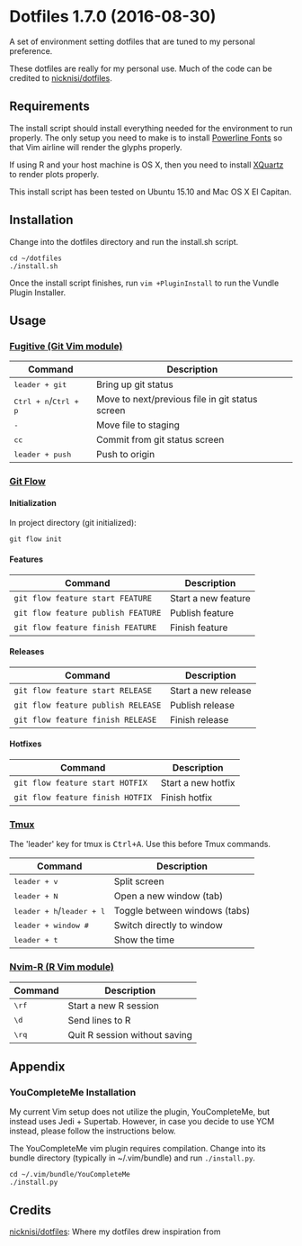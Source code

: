 # Dotfiles 1.7.0 (2016-08-30)
A set of environment setting dotfiles that are tuned to my personal preference.

These dotfiles are really for my personal use. Much of the code can be credited
to [nicknisi/dotfiles](https://github.com/nicknisi/dotfiles).

## Requirements
The install script should install everything needed for the environment to run properly.
The only setup you need to make is to install [Powerline Fonts](https://github.com/powerline/fonts) so that Vim
airline will render the glyphs properly.

If using R and your host machine is OS X, then you need to install
[XQuartz](http://www.xquartz.org) to render plots properly.

This install script has been tested on Ubuntu 15.10 and Mac OS X El Capitan.

## Installation
Change into the dotfiles directory and run the install.sh script.

```
cd ~/dotfiles
./install.sh
```

Once the install script finishes, run `vim +PluginInstall` to run the Vundle
Plugin Installer.

## Usage

### [Fugitive (Git Vim module)](https://github.com/tpope/vim-fugitive)
| Command | Description |
| --- | --- |
| <kbd>leader + git</kbd> | Bring up git status |
| <kbd>Ctrl + n</kbd>/<kbd>Ctrl + p</kbd> | Move to next/previous file in git status screen |
| <kbd>-</kbd> | Move file to staging |
| <kbd>cc</kbd> | Commit from git status screen |
| <kbd>leader + push</kbd> | Push to origin |

### [Git Flow](http://danielkummer.github.io/git-flow-cheatsheet/)
#### Initialization
In project directory (git initialized):
```
git flow init
```

#### Features
| Command | Description |
| --- | --- |
| `git flow feature start FEATURE` | Start a new feature |
| `git flow feature publish FEATURE` | Publish feature |
| `git flow feature finish FEATURE` | Finish feature |

#### Releases
| Command | Description |
| --- | --- |
| `git flow feature start RELEASE` | Start a new release |
| `git flow feature publish RELEASE` | Publish release |
| `git flow feature finish RELEASE` | Finish release |

#### Hotfixes
| Command | Description |
| --- | --- |
| `git flow feature start HOTFIX` | Start a new hotfix |
| `git flow feature finish HOTFIX` | Finish hotfix |

### [Tmux](https://tmux.github.io)
The 'leader' key for tmux is <kbd>Ctrl+A</kbd>. Use this before Tmux commands.

| Command | Description |
| --- | --- |
| <kbd>leader + v</kbd> | Split screen |
| <kbd>leader + N</kbd> | Open a new window (tab) |
| <kbd>leader + h</kbd>/<kbd>leader + l</kbd> | Toggle between windows (tabs) |
| <kbd>leader + window #</kbd> | Switch directly to window |
| <kbd>leader + t</kbd> | Show the time |

### [Nvim-R (R Vim module)](https://github.com/jalvesaq/Nvim-R/blob/master/doc/Nvim-R.txt)
| Command | Description |
| --- | --- |
| <kbd>\rf</kbd> | Start a new R session |
| <kbd>\d</kbd> | Send lines to R |
| <kbd>\rq</kbd> | Quit R session without saving |
<!-- To start R: -->
<!-- ``` -->
<!-- \rf -->
<!-- ``` -->
<!-- To send lines to R: -->
<!-- ``` -->
<!-- \d -->
<!-- ``` -->

## Appendix

### YouCompleteMe Installation
My current Vim setup does not utilize the plugin, YouCompleteMe, but instead
uses Jedi + Supertab. However, in case you decide to use YCM instead, please
follow the instructions below.

The YouCompleteMe vim plugin requires compilation. Change into its bundle
directory (typically in ~/.vim/bundle) and run `./install.py`.

```
cd ~/.vim/bundle/YouCompleteMe
./install.py
```

## Credits

[nicknisi/dotfiles](https://github.com/nicknisi/dotfiles): Where my dotfiles drew inspiration from
